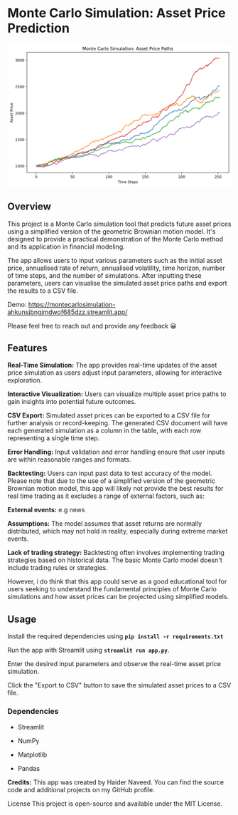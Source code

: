 # Monte Carlo Simulation: Asset Price Prediction

![Demo Monte Carlo Simulated graph](https://github.com/haidnav/MonteCarloSimulation/blob/main/demo.png)

## Overview
This project is a Monte Carlo simulation tool that predicts future asset prices using a simplified version of the geometric Brownian motion model. It's designed to provide a practical demonstration of the Monte Carlo method and its application in financial modeling.

The app allows users to input various parameters such as the initial asset price, annualised rate of return, annualised volatility, time horizon, number of time steps, and the number of simulations. After inputting these parameters, users can visualise the simulated asset price paths and export the results to a CSV file.

Demo: https://montecarlosimulation-ahkunsjbngjmdwof685dzz.streamlit.app/

Please feel free to reach out and provide any feedback 😀

## Features
**Real-Time Simulation:** The app provides real-time updates of the asset price simulation as users adjust input parameters, allowing for interactive exploration.

**Interactive Visualization:** Users can visualize multiple asset price paths to gain insights into potential future outcomes.

**CSV Export:** Simulated asset prices can be exported to a CSV file for further analysis or record-keeping. The generated CSV document will have each generated simulation as a column in the table, with each row representing a single time step. 

**Error Handling:** Input validation and error handling ensure that user inputs are within reasonable ranges and formats.

**Backtesting:** Users can input past data to test accuracy of the model. Please note that due to the use of a simplified version of the geometric Brownian motion model, this app will likely not provide the best results for real time trading as it excludes a range of external factors, such as:

**External events:** e.g news 

**Assumptions:** The model assumes that asset returns are normally distributed, which may not hold in reality, especially during extreme market events.

**Lack of trading strategy:** Backtesting often involves implementing trading strategies based on historical data. The basic Monte Carlo model doesn't include trading rules or strategies. 

However, i do think that this app could serve as a good educational tool for users seeking to understand the fundamental principles of Monte Carlo simulations and how asset prices can be projected using simplified models.

## Usage
Install the required dependencies using **`pip install -r requirements.txt`**

Run the app with Streamlit using **`streamlit run app.py`**.

Enter the desired input parameters and observe the real-time asset price simulation.

Click the "Export to CSV" button to save the simulated asset prices to a CSV file.

### Dependencies
- Streamlit

- NumPy

- Matplotlib

- Pandas

**Credits:**
This app was created by Haider Naveed. You can find the source code and additional projects on  my GitHub profile.

License
This project is open-source and available under the MIT License.

